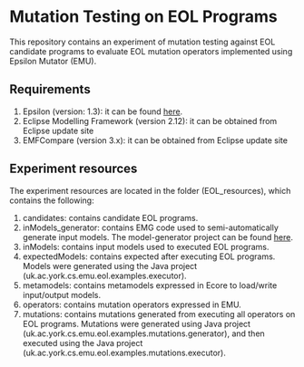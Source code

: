 # Mutation Testing on EOL Programs
This repository contains an experiment of mutation testing against EOL candidate programs to evaluate EOL mutation operators implemented using Epsilon Mutator (EMU).

## Requirements
1. Epsilon (version: 1.3): it can be found [here](https://eclipse.org/epsilon/download/).
3. Eclipse Modelling Framework (version 2.12): it can be obtained from Eclipse update site
4. EMFCompare (version 3.x): it can be obtained from Eclipse update site

## Experiment resources
The experiment resources are located in the folder (EOL_resources), which contains the following:

1. candidates: contains candidate EOL programs.
2. inModels_generator: contains EMG code used to semi-automatically generate input models. The model-generator project can be found [here](https://github.com/Fhma/Model-Generator).
3. inModels: contains input models used to executed EOL programs.
4. expectedModels: contains expected after executing EOL programs. Models were generated using the Java project
(uk.ac.york.cs.emu.eol.examples.executor).
5. metamodels: contains metamodels expressed in Ecore to load/write input/output models.
6. operators: contains mutation operators expressed in EMU.
7. mutations: contains mutations generated from executing all operators on EOL programs. Mutations were generated using Java project (uk.ac.york.cs.emu.eol.examples.mutations.generator), and then executed using the Java project (uk.ac.york.cs.emu.eol.examples.mutations.executor).
